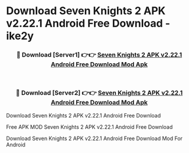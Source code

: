 # Download Seven Knights 2 APK v2.22.1 Android Free Download - ike2y



<div align="center">
<h3>🔴 Download [Server1] 👉👉 <a href="https://momento.my/?title=Seven_Knights_2_APK_v2.22.1_Android_Free_Download">Seven Knights 2 APK v2.22.1 Android Free Download Mod Apk</a></h3><br>

<h3>🔴 Download [Server2] 👉👉 <a href="https://momento.my/?title=Seven_Knights_2_APK_v2.22.1_Android_Free_Download">Seven Knights 2 APK v2.22.1 Android Free Download Mod Apk</a></h3>
</div>



Download Seven Knights 2 APK v2.22.1 Android Free Download 

Free APK MOD Seven Knights 2 APK v2.22.1 Android Free Download 

Download Seven Knights 2 APK v2.22.1 Android Free Download Mod For Android
